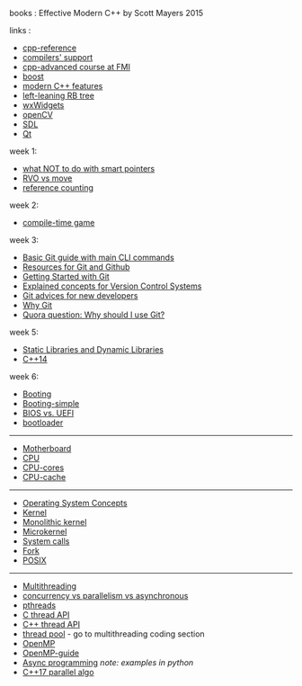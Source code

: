 books : Effective Modern C++ by Scott Mayers 2015

links :  
* [cpp-reference](https://en.cppreference.com/w/)
* [compilers' support](https://en.cppreference.com/w/cpp/compiler_support)
* [cpp-advanced course at FMI](http://sofiacpp.github.io/advanced-cpp)
* [boost](https://www.boost.org/)
* [modern C++ features](https://github.com/AnthonyCalandra/modern-cpp-features)
* [left-leaning RB tree](http://www.cs.princeton.edu/~rs/talks/LLRB/RedBlack.pdf?fbclid=IwAR0i7KMRRVQJqXL8aRORCepeeCUbYht08rmPFXVQY7UmSFTGaE2qrTDbQT0)
* [wxWidgets](https://www.wxwidgets.org/)
* [openCV](https://opencv.org/)
* [SDL](https://www.libsdl.org/)
* [Qt](https://www.qt.io/developers/)

week 1:

* [what NOT to do with smart pointers](http://www.acodersjourney.com/2016/05/top-10-dumb-mistakes-avoid-c-11-smart-pointers/)
* [RVO vs move](https://www.ibm.com/developerworks/community/blogs/5894415f-be62-4bc0-81c5-3956e82276f3/entry/RVO_V_S_std_move?lang=en)
* [reference counting](https://mortoray.com/2012/01/08/what-is-reference-counting/)

week 2:

* [compile-time game](https://jguegant.github.io/blogs/tech/meta-crush-saga.html)

week 3:

* [Basic Git guide with main CLI commands](https://rogerdudler.github.io/git-guide/)
* [Resources for Git and Github](https://try.github.io/)
* [Getting Started with Git](https://git-scm.com/book/en/v2/Getting-Started-Git-Basics)
* [Explained concepts for Version Control Systems](https://betterexplained.com/articles/a-visual-guide-to-version-control/)
* [Git advices for new developers](https://codeburst.io/number-one-piece-of-advice-for-new-developers-ddd08abc8bfa)
* [Why Git](https://www.atlassian.com/git/tutorials/why-git)
* [Quora question: Why should I use Git?](https://www.quora.com/What-is-git-and-why-should-I-use-it)

week 5:
* [Static Libraries and Dynamic Libraries](https://xiaoyuliu.github.io/2018/03/19/compare-static-and-dynamic-library/)
* [C++14](https://isocpp.org/wiki/faq/cpp14-language)

week 6:
* [Booting](https://en.wikipedia.org/wiki/Booting)
* [Booting-simple](https://www.quora.com/What-are-the-steps-of-the-boot-process-of-a-computer-from-power-to-userland)
* [BIOS vs. UEFI](https://www.howtogeek.com/56958/htg-explains-how-uefi-will-replace-the-bios/)
* [bootloader](https://linuxhint.com/what-is-a-boot-loader/)
-------------------
* [Motherboard](https://en.wikipedia.org/wiki/Motherboard)
* [CPU](https://www.google.com/search?q=cpu+architecture&source=lnms&tbm=isch&sa=X&ved=0ahUKEwjtzoutuPXgAhUG0RoKHZBKBYkQ_AUIDigB&biw=1920&bih=969#imgrc=0uttZalM0-fEJM:)
* [CPU-cores](https://www.google.com/search?biw=1920&bih=969&tbm=isch&sa=1&ei=h-SDXIKiAYnjgwfNyqDwDw&q=cpu+cores+architecture&oq=cpu+cores+architecture&gs_l=img.3...54691.56440..56549...3.0..0.80.669.9......1....1..gws-wiz-img.......0i7i30j0i8i7i30.QlWqAQr7jkY#imgrc=bp8lTAfvg5DOrM:)
*  [CPU-cache](https://en.wikipedia.org/wiki/CPU_cache)
-------------------
* [Operating System Concepts](https://www.cs.rutgers.edu/~pxk/416/notes/03-concepts.html)
* [Kernel](https://en.wikipedia.org/wiki/Kernel_(operating_system))
* [Monolithic kernel](https://en.wikipedia.org/wiki/Monolithic_kernel)
* [Microkernel](https://en.wikipedia.org/wiki/Microkernel)
* [System calls](https://en.wikipedia.org/wiki/System_call)
* [Fork](https://en.wikipedia.org/wiki/Fork_(system_call))
* [POSIX](https://en.wikipedia.org/wiki/POSIX)
--------------------
* [Multithreading](https://en.wikipedia.org/wiki/Multithreading_(computer_architecture))
* [concurrency vs parallelism vs asynchronous](https://medium.com/swift-india/concurrency-parallelism-threads-processes-async-and-sync-related-39fd951bc61d)
* [pthreads](https://computing.llnl.gov/tutorials/pthreads/)
* [C thread API](https://en.cppreference.com/w/c/thread)
* [C++ thread API](https://en.cppreference.com/w/cpp/thread)
* [thread pool](http://raytracing-bg.net/lectures2018/rtbg2018-13.pdf) - go to multithreading coding section
* [OpenMP](https://www.openmp.org/)
* [OpenMP-guide](https://bisqwit.iki.fi/story/howto/openmp/)
* [Async programming](https://luminousmen.com/post/asynchronous-programming-python3.5) _note: examples in python_
* [C++17 parallel algo](https://devblogs.microsoft.com/cppblog/using-c17-parallel-algorithms-for-better-performance/)



